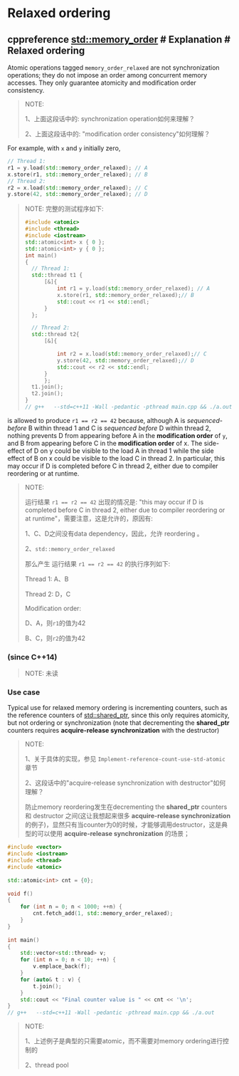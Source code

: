 # Relaxed ordering

## cppreference [std::memory_order](https://en.cppreference.com/w/cpp/atomic/memory_order) # Explanation # Relaxed ordering

Atomic operations tagged `memory_order_relaxed` are not synchronization operations; they do not impose an order among concurrent memory accesses. They only guarantee atomicity and modification order consistency.

> NOTE: 
>
> 1、上面这段话中的: synchronization operation如何来理解？
>
> 2、上面这段话中的: "modification order consistency"如何理解？

For example, with `x` and `y` initially zero,

```C++
// Thread 1:
r1 = y.load(std::memory_order_relaxed); // A
x.store(r1, std::memory_order_relaxed); // B
// Thread 2:
r2 = x.load(std::memory_order_relaxed); // C 
y.store(42, std::memory_order_relaxed); // D
```

> NOTE: 完整的测试程序如下:
>
> ```C++
> #include <atomic>
> #include <thread>
> #include <iostream>
> std::atomic<int> x { 0 };
> std::atomic<int> y { 0 };
> int main()
> {
> 	// Thread 1:
> 	std::thread t1 {
> 		[&]{
> 			int r1 = y.load(std::memory_order_relaxed); // A
> 			x.store(r1, std::memory_order_relaxed);// B
> 			std::cout << r1 << std::endl;
> 		}
> 	};
> 
> 	// Thread 2:
> 	std::thread t2{
> 		[&]{
> 
> 			int r2 = x.load(std::memory_order_relaxed);// C
> 			y.store(42, std::memory_order_relaxed);// D
> 			std::cout << r2 << std::endl;
> 		}
> 		};
> 	t1.join();
> 	t2.join();
> }
> // g++   --std=c++11 -Wall -pedantic -pthread main.cpp && ./a.out
> 
> ```

is allowed to produce `r1 == r2 == 42` because, although A is *sequenced-before* B within thread 1 and C is *sequenced before* D within thread 2, nothing prevents D from appearing before A in the **modification order** of `y`, and B from appearing before C in the **modification order** of x. The side-effect of D on y could be visible to the load A in thread 1 while the side effect of B on x could be visible to the load C in thread 2. In particular, this may occur if D is completed before C in thread 2, either due to compiler reordering or at runtime.

> NOTE: 
>
> 运行结果 `r1 == r2 == 42` 出现的情况是: "this may occur if D is completed before C in thread 2, either due to compiler reordering or at runtime"，需要注意，这是允许的，原因有:
>
> 1、C、D之间没有data dependency，因此，允许 reordering 。
>
> 2、`std::memory_order_relaxed`
>
> 那么产生 运行结果 `r1 == r2 == 42` 的执行序列如下: 
>
> Thread 1: A、B
>
> Thread 2: D，C
>
> Modification order: 
>
> D、A，则`r1`的值为42
>
> B、C，则`r2`的值为42

### (since C++14)

> NOTE: 未读

### Use case

Typical use for relaxed memory ordering is incrementing counters, such as the reference counters of [std::shared_ptr](https://en.cppreference.com/w/cpp/memory/shared_ptr), since this only requires atomicity, but not ordering or synchronization (note that decrementing the **shared_ptr** counters requires **acquire-release synchronization** with the destructor)

> NOTE: 
>
> 1、关于具体的实现，参见 `Implement-reference-count-use-std-atomic` 章节
>
> 2、这段话中的"acquire-release synchronization with destructor"如何理解？
>
> 防止memory reordering发生在decrementing the **shared_ptr** counters 和 destructor 之间(这让我想起来很多  **acquire-release synchronization** 的例子)，显然只有当counter为0的时候，才能够调用destructor，这是典型的可以使用 **acquire-release synchronization** 的场景；

```C++
#include <vector>
#include <iostream>
#include <thread>
#include <atomic>
 
std::atomic<int> cnt = {0};
 
void f()
{
    for (int n = 0; n < 1000; ++n) {
        cnt.fetch_add(1, std::memory_order_relaxed);
    }
}
 
int main()
{
    std::vector<std::thread> v;
    for (int n = 0; n < 10; ++n) {
        v.emplace_back(f);
    }
    for (auto& t : v) {
        t.join();
    }
    std::cout << "Final counter value is " << cnt << '\n';
}
// g++   --std=c++11 -Wall -pedantic -pthread main.cpp && ./a.out

```

> NOTE: 
>
> 1、上述例子是典型的只需要atomic，而不需要对memory ordering进行控制的
>
> 2、thread pool